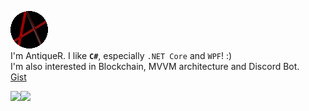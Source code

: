 ![AntiqueR](https://github.com/Anteccq/Anteccq/blob/master/Images/AntiqueR-simple_small.png)  
I'm AntiqueR. I like **`C#`**, especially `.NET Core` and `WPF`! :)  
I'm also interested in Blockchain, MVVM architecture and Discord Bot.  
[Gist](https://gist.github.com/AntiquePendulum)


<a>
  <img align="left" src="https://github-readme-stats.vercel.app/api?username=Anteccq&show_icons=trued&count_private=true&theme=material-palenight" />
</a>
<a>
  <img align="left" src="https://github-readme-stats.vercel.app/api/top-langs/?username=Anteccq&layout=compact&card_width=250" />
</a>
